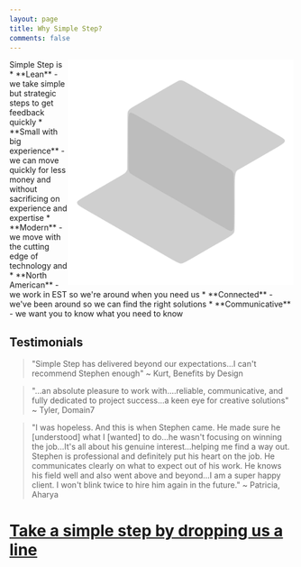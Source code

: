 ```yaml
---
layout: page
title: Why Simple Step?
comments: false
---
```

<img align="right" style="height:400px;box-shadow:none" src="assets/images/logo.svg">
Simple Step is
* **Lean** - we take simple but strategic steps to get feedback quickly
* **Small with big experience** - we can move quickly for less money and without sacrificing on experience and expertise
* **Modern** - we move with the cutting edge of technology and
* **North American** - we work in EST so we're around when you need us
* **Connected** - we've been around so we can find the right solutions
* **Communicative** - we want you to know what you need to know

## Testimonials
> "Simple Step has delivered beyond our expectations...I can't recommend Stephen enough" ~ Kurt, Benefits by Design

> "...an absolute pleasure to work with....reliable, communicative, and fully dedicated to project success...a keen eye for creative solutions" ~ Tyler, Domain7

> "I was hopeless. And this is when Stephen came. He made sure he [understood] what I [wanted] to do...he wasn't focusing on winning the job...It's all about his genuine interest...helping me find a way out. Stephen is professional and definitely put his heart on the job. He communicates clearly on what to expect out of his work. He knows his field well and also went above and beyond...I am a super happy client. I won't blink twice to hire him again in the future."
~ Patricia, Aharya

# <a class="highlight" href="{{site.baseurl}}/contact">Take a simple step by dropping us a line</a>





